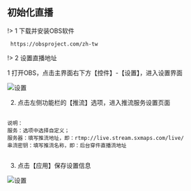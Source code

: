 ## 初始化直播

!> 1 下载并安装OBS软件 

```` text
 https://obsproject.com/zh-tw

````

!> 2 设置直播地址 

1 打开OBS，点击主界面右下方【控件】-【设置】，进入设置界面

![设置](https://static.sxmaps.com/images/docs/obs_setting.png)

2. 点击左侧功能栏的【推流】选项，进入推流服务设置页面

```` text

说明：
服务：选项中选择自定义；
服务器：填写推流地址，即：​rtmp://live.stream.sxmaps.com/live/
串流密钥：填写推流名称，即：​后台穿件直播流地址


````

3. 点击【应用】保存设置信息

![设置](https://static.sxmaps.com/images/docs/%E7%9B%B4%E6%92%AD%E9%85%8D%E7%BD%AE.png)


